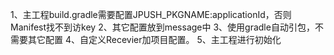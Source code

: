 1、主工程build.gradle需要配置JPUSH_PKGNAME:applicationId，否则Manifest找不到访key
2、其它配置放到message中
3、使用gradle自动引包，不需要其它配置
4、自定义Recevier加项目配置。
5、主工程进行初始化